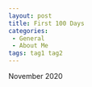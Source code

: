 ```yaml
---
layout: post
title: First 100 Days
categories:
 - General
 - About Me
tags: tag1 tag2
---
```

November 2020
